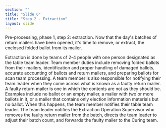 ```yaml
---
section: ""
title: "Slide 6"
title: "Step 2 - Extraction"
layout: slide
---
```


Pre-processing, phase 1, step 2: extraction. Now that the day's batches of return mailers have been opened, it's time to remove, or extract, the enclosed folded ballot from its mailer.

Extraction is done by teams of 2-4 people with one person designated as the table team leader. Team member duties include removing folded ballots from their mailers, identification and proper handling of damaged ballots, accurate accounting of ballots and return mailers, and preparing ballots for scan team processing. A team member is also responsible for notifying their team leader when they come across what is known as a faulty return mailer. A faulty return mailer is one in which the contents are not as they should be. Examples include no ballot or an empty mailer, a mailer with two or more ballots in it, or a mailer that contains only election information materials but no ballot. When this happens, the team member notifies their table team leader. The team leader notifies the Extraction Operation Supervisor who removes the faulty return mailer from the batch, directs the team leader to adjust their batch count, and forwards the faulty mailer to the Curing team.
